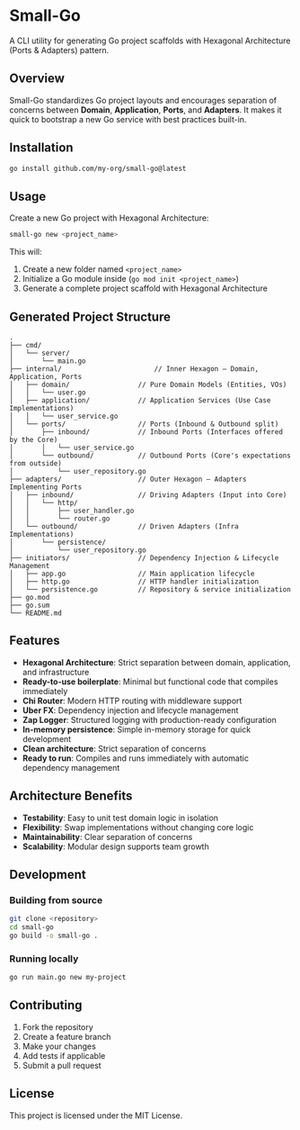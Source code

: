 # Small-Go

A CLI utility for generating Go project scaffolds with Hexagonal Architecture (Ports & Adapters) pattern.

## Overview

Small-Go standardizes Go project layouts and encourages separation of concerns between **Domain**, **Application**, **Ports**, and **Adapters**. It makes it quick to bootstrap a new Go service with best practices built-in.

## Installation

```bash
go install github.com/my-org/small-go@latest
```

## Usage

Create a new Go project with Hexagonal Architecture:

```bash
small-go new <project_name>
```

This will:
1. Create a new folder named `<project_name>`
2. Initialize a Go module inside (`go mod init <project_name>`)
3. Generate a complete project scaffold with Hexagonal Architecture

## Generated Project Structure

```
.
├── cmd/
│   └── server/
│       └── main.go
├── internal/                       // Inner Hexagon — Domain, Application, Ports
│   ├── domain/                 // Pure Domain Models (Entities, VOs)
│   │   └── user.go
│   ├── application/            // Application Services (Use Case Implementations)
│   │   └── user_service.go
│   └── ports/                  // Ports (Inbound & Outbound split)
│       ├── inbound/            // Inbound Ports (Interfaces offered by the Core)
│       │   └── user_service.go
│       └── outbound/           // Outbound Ports (Core's expectations from outside)
│           └── user_repository.go
├── adapters/                   // Outer Hexagon — Adapters Implementing Ports
│   ├── inbound/                // Driving Adapters (Input into Core)
│   │   └── http/
│   │       ├── user_handler.go
│   │       └── router.go
│   └── outbound/               // Driven Adapters (Infra Implementations)
│       └── persistence/
│           └── user_repository.go
├── initiators/                 // Dependency Injection & Lifecycle Management
│   ├── app.go                  // Main application lifecycle
│   ├── http.go                 // HTTP handler initialization
│   └── persistence.go          // Repository & service initialization
├── go.mod
├── go.sum
└── README.md
```

## Features

- **Hexagonal Architecture**: Strict separation between domain, application, and infrastructure
- **Ready-to-use boilerplate**: Minimal but functional code that compiles immediately
- **Chi Router**: Modern HTTP routing with middleware support
- **Uber FX**: Dependency injection and lifecycle management
- **Zap Logger**: Structured logging with production-ready configuration
- **In-memory persistence**: Simple in-memory storage for quick development
- **Clean architecture**: Strict separation of concerns
- **Ready to run**: Compiles and runs immediately with automatic dependency management

## Architecture Benefits

- **Testability**: Easy to unit test domain logic in isolation
- **Flexibility**: Swap implementations without changing core logic
- **Maintainability**: Clear separation of concerns
- **Scalability**: Modular design supports team growth

## Development

### Building from source

```bash
git clone <repository>
cd small-go
go build -o small-go .
```

### Running locally

```bash
go run main.go new my-project
```

## Contributing

1. Fork the repository
2. Create a feature branch
3. Make your changes
4. Add tests if applicable
5. Submit a pull request

## License

This project is licensed under the MIT License.